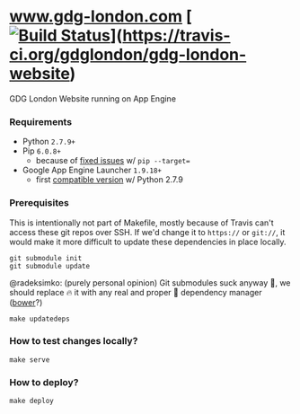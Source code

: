 www.gdg-london.com [[![Build Status](https://travis-ci.org/gdglondon/gdg-london-website.svg?branch=master)](https://travis-ci.org/gdglondon/gdg-london-website)](https://travis-ci.org/gdglondon/gdg-london-website)
==================

GDG London Website running on App Engine

### Requirements

 - Python `2.7.9+`
 - Pip `6.0.8+`
   - because of [fixed issues](https://github.com/pypa/pip/pull/2007) w/ `pip --target=`
 - Google App Engine Launcher `1.9.18+`
   - first [compatible version](https://code.google.com/p/googleappengine/issues/detail?id=11536) w/ Python 2.7.9

### Prerequisites
This is intentionally not part of Makefile, mostly because of Travis
can't access these git repos over SSH. If we'd change it to `https://` or `git://`,
it would make it more difficult to update these dependencies in place locally.

```
git submodule init
git submodule update
```

@radeksimko: (purely personal opinion)
Git submodules suck anyway :poop:, we should replace :fire: it with
any real and proper :shower: dependency manager ([bower](http://bower.io/)?)

```
make updatedeps
```

### How to test changes locally?

```
make serve
```

### How to deploy?

```
make deploy
```
